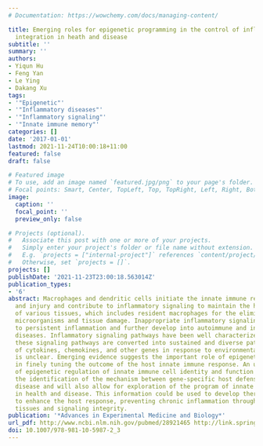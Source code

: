 ```yaml
---
# Documentation: https://wowchemy.com/docs/managing-content/

title: Emerging roles for epigenetic programming in the control of inflammatory signaling
  integration in heath and disease
subtitle: ''
summary: ''
authors:
- Yiqun Hu
- Feng Yan
- Le Ying
- Dakang Xu
tags:
- '"Epigenetic"'
- '"Inflammatory diseases"'
- '"Inflammatory signaling"'
- '"Innate immune memory"'
categories: []
date: '2017-01-01'
lastmod: 2021-11-24T10:00:18+11:00
featured: false
draft: false

# Featured image
# To use, add an image named `featured.jpg/png` to your page's folder.
# Focal points: Smart, Center, TopLeft, Top, TopRight, Left, Right, BottomLeft, Bottom, BottomRight.
image:
  caption: ''
  focal_point: ''
  preview_only: false

# Projects (optional).
#   Associate this post with one or more of your projects.
#   Simply enter your project's folder or file name without extension.
#   E.g. `projects = ["internal-project"]` references `content/project/deep-learning/index.md`.
#   Otherwise, set `projects = []`.
projects: []
publishDate: '2021-11-23T23:00:18.563014Z'
publication_types:
- '6'
abstract: Macrophages and dendritic cells initiate the innate immune response to infection
  and injury and contribute to inflammatory signaling to maintain the homeostasis
  of various tissues, which includes resident macrophages for the elimination of invading
  microorganisms and tissue damage. Inappropriate inflammatory signaling can lead
  to persistent inflammation and further develop into autoimmune and inflammation-associated
  diseases. Inflammatory signaling pathways have been well characterized, but how
  these signaling pathways are converted into sustained and diverse patterns of expression
  of cytokines, chemokines, and other genes in response to environmental challenges
  is unclear. Emerging evidence suggests the important role of epigenetic mechanisms
  in finely tuning the outcome of the host innate immune response. An understanding
  of epigenetic regulation of innate immune cell identity and function will enable
  the identification of the mechanism between gene-specific host defenses and inflammatory
  disease and will also allow for exploration of the program of innate immune memory
  in health and disease. This information could be used to develop therapeutic agents
  to enhance the host response, preventing chronic inflammation through preserving
  tissues and signaling integrity.
publication: '*Advances in Experimental Medicine and Biology*'
url_pdf: http://www.ncbi.nlm.nih.gov/pubmed/28921465 http://link.springer.com/10.1007/978-981-10-5987-2_3
doi: 10.1007/978-981-10-5987-2_3
---
```

